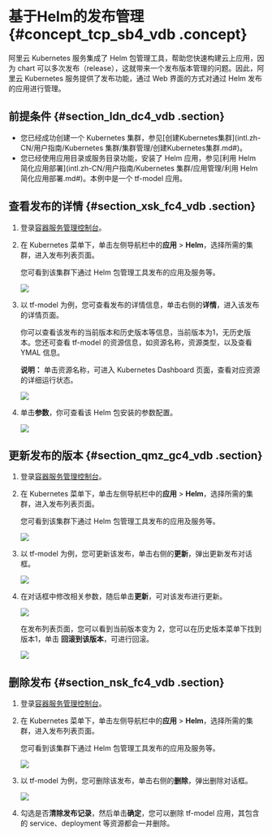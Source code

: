 # 基于Helm的发布管理 {#concept_tcp_sb4_vdb .concept}

阿里云 Kubernetes 服务集成了 Helm 包管理工具，帮助您快速构建云上应用，因为 chart 可以多次发布（release），这就带来一个发布版本管理的问题。因此，阿里云 Kubernetes 服务提供了发布功能，通过 Web 界面的方式对通过 Helm 发布的应用进行管理。

## 前提条件 {#section_ldn_dc4_vdb .section}

-   您已经成功创建一个 Kubernetes 集群，参见[创建Kubernetes集群](intl.zh-CN/用户指南/Kubernetes 集群/集群管理/创建Kubernetes集群.md#)。
-   您已经使用应用目录或服务目录功能，安装了 Helm 应用，参见[利用 Helm 简化应用部署](intl.zh-CN/用户指南/Kubernetes 集群/应用管理/利用 Helm 简化应用部署.md#)。本例中是一个 tf-model 应用。

## 查看发布的详情 {#section_xsk_fc4_vdb .section}

1.  登录[容器服务管理控制台](https://cs.console.aliyun.com)。
2.  在 Kubernetes 菜单下，单击左侧导航栏中的**应用** \> **Helm**，选择所需的集群，进入发布列表页面。

    您可看到该集群下通过 Helm 包管理工具发布的应用及服务等。

    ![](http://static-aliyun-doc.oss-cn-hangzhou.aliyuncs.com/assets/img/15770/154077988314016_zh-CN.png)

3.  以 tf-model 为例，您可查看发布的详情信息，单击右侧的**详情**，进入该发布的详情页面。

    你可以查看该发布的当前版本和历史版本等信息，当前版本为1，无历史版本。您还可查看 tf-model 的资源信息，如资源名称，资源类型，以及查看 YMAL 信息。

    **说明：** 单击资源名称，可进入 Kubernetes Dashboard 页面，查看对应资源的详细运行状态。

    ![](http://static-aliyun-doc.oss-cn-hangzhou.aliyuncs.com/assets/img/15770/154077988314017_zh-CN.png)

4.  单击**参数**，你可查看该 Helm 包安装的参数配置。

    ![](http://static-aliyun-doc.oss-cn-hangzhou.aliyuncs.com/assets/img/15770/154077988314018_zh-CN.png)


## 更新发布的版本 {#section_qmz_gc4_vdb .section}

1.  登录[容器服务管理控制台](https://cs.console.aliyun.com)。
2.  在 Kubernetes 菜单下，单击左侧导航栏中的**应用** \> **Helm**，选择所需的集群，进入发布列表页面。

    您可看到该集群下通过 Helm 包管理工具发布的应用及服务等。

    ![](http://static-aliyun-doc.oss-cn-hangzhou.aliyuncs.com/assets/img/15770/154077988314016_zh-CN.png)

3.  以 tf-model 为例，您可更新该发布，单击右侧的**更新**，弹出更新发布对话框。

    ![](http://static-aliyun-doc.oss-cn-hangzhou.aliyuncs.com/assets/img/15770/154077988314019_zh-CN.png)

4.  在对话框中修改相关参数，随后单击**更新**，可对该发布进行更新。

    ![](http://static-aliyun-doc.oss-cn-hangzhou.aliyuncs.com/assets/img/15770/154077988314020_zh-CN.png)

    在发布列表页面，您可以看到当前版本变为 2，您可以在历史版本菜单下找到版本1，单击 **回滚到该版本**，可进行回滚。

    ![](http://static-aliyun-doc.oss-cn-hangzhou.aliyuncs.com/assets/img/15770/154077988314021_zh-CN.png)


## 删除发布 {#section_nsk_fc4_vdb .section}

1.  登录[容器服务管理控制台](https://cs.console.aliyun.com)。
2.  在 Kubernetes 菜单下，单击左侧导航栏中的**应用** \> **Helm**，选择所需的集群，进入发布列表页面。

    您可看到该集群下通过 Helm 包管理工具发布的应用及服务等。

    ![](http://static-aliyun-doc.oss-cn-hangzhou.aliyuncs.com/assets/img/15770/154077988314016_zh-CN.png)

3.  以 tf-model 为例，您可删除该发布，单击右侧的**删除**，弹出删除对话框。

    ![](http://static-aliyun-doc.oss-cn-hangzhou.aliyuncs.com/assets/img/15770/154077988414022_zh-CN.png)

4.  勾选是否**清除发布记录**，然后单击**确定**，您可以删除 tf-model 应用，其包含的 service、deployment 等资源都会一并删除。

